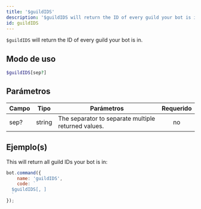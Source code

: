 ```yaml
---
title: '$guildIDS'
description: '$guildIDS will return the ID of every guild your bot is in.'
id: guildIDS
---
```


`$guildIDS` will return the ID of every guild your bot is in.

## Modo de uso

```php
$guildIDS[sep?]
```

## Parámetros

| Campo | Tipo   | Parámetros                                          | Requerido |
| ----- | ------ | --------------------------------------------------- |:---------:|
| sep?  | string | The separator to separate multiple returned values. |    no     |

## Ejemplo(s)

This will return all guild IDs your bot is in:

```javascript
bot.command({
    name: 'guildIDS',
    code: `
  $guildIDS[, ]
  `
});
```
